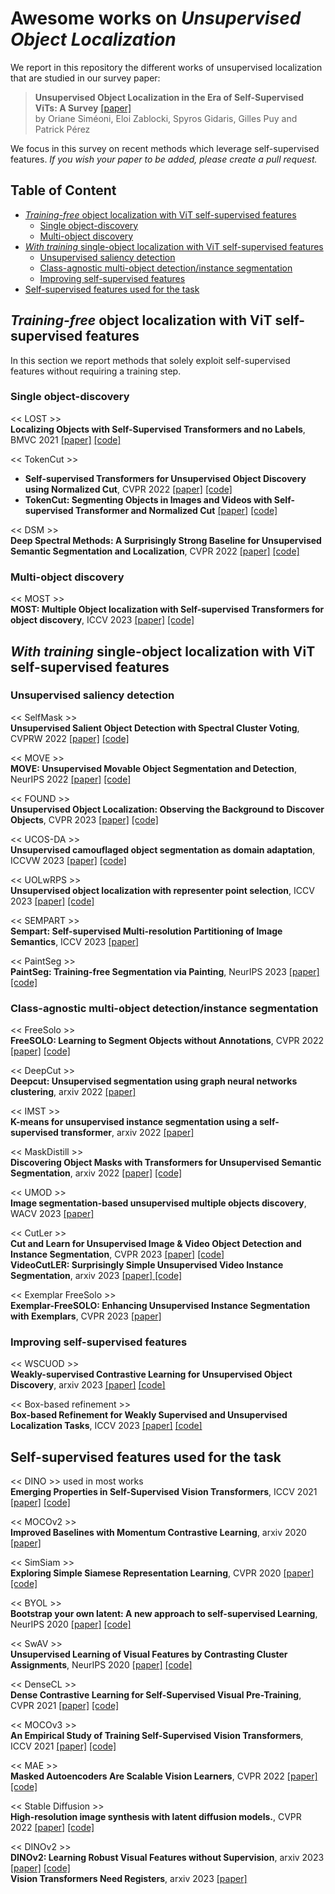 # Awesome works on *Unsupervised Object Localization*

We report in this repository the different works of unsupervised localization that are studied in our survey paper:
>**Unsupervised Object Localization in the Era of Self-Supervised ViTs: A Survey** <a href="todo">[paper]</a>
\
by Oriane Siméoni, Eloi Zablocki, Spyros Gidaris, Gilles Puy and Patrick Pérez

We focus in this survey on recent methods which leverage self-supervised features.
 *If you wish your paper to be added, please create a pull request.*

## Table of Content
* [*Training-free* object localization with ViT self-supervised features](#*Training-free*-object-localization-with-ViT-self-supervised-features)
  * [Single object-discovery](#Single-object-discovery)
  * [Multi-object discovery](#Multi-object-discovery)
* [*With training* single-object localization with ViT self-supervised features](#With-training-single-object-localization-with-ViT-self-supervised-features)
  * [Unsupervised saliency detection](#Unsupervised-saliency-detection)
  * [Class-agnostic multi-object detection/instance segmentation](#Class-agnostic-multi-object-detection/instance-segmentation)
  * [Improving self-supervised features](#Improving-self-supervised-features)
* [Self-supervised features used for the task](#Self-supervised-features-used-for-the-task)


## *Training-free* object localization with ViT self-supervised features
In this section we report methods that solely exploit self-supervised features without requiring a training step. 

### Single object-discovery

<< LOST >> \
**Localizing Objects with Self-Supervised Transformers and no Labels**, BMVC 2021
<a href="https://arxiv.org/abs/2109.14279">[paper]</a> <a href="https://github.com/valeoai/LOST">[code]</a>

<< TokenCut >> 
- **Self-supervised Transformers for Unsupervised Object Discovery using Normalized Cut**, CVPR 2022
<a href="https://arxiv.org/abs/2202.11539">[paper]</a> <a href="https://github.com/YangtaoWANG95/TokenCut">[code]</a>
- **TokenCut: Segmenting Objects in Images and Videos with Self-supervised Transformer and Normalized Cut**
<a href="https://arxiv.org/abs/2209.00383">[paper]</a> <a href="https://github.com/YangtaoWANG95/TokenCut_video">[code]</a>

<< DSM >> \
**Deep Spectral Methods: A Surprisingly Strong Baseline for Unsupervised Semantic Segmentation and Localization**, CVPR 2022
<a href="https://arxiv.org/abs/2205.07839">[paper]</a> <a href="https://github.com/lukemelas/deep-spectral-segmentation">[code]</a>

### Multi-object discovery

<< MOST >> \
 **MOST: Multiple Object localization with Self-supervised Transformers for object discovery**, ICCV 2023 
<a href="https://arxiv.org/abs/2304.05387">[paper]</a> <a href="">[code]</a>


## *With training* single-object localization with ViT self-supervised features

### Unsupervised saliency detection

<< SelfMask >> \
**Unsupervised Salient Object Detection with Spectral Cluster Voting**, CVPRW 2022 
<a href="https://arxiv.org/abs/2203.12614">[paper]</a> <a href="https://github.com/NoelShin/selfmask">[code]</a>

<< MOVE >> \
**MOVE: Unsupervised Movable Object Segmentation and Detection**, NeurIPS 2022
<a href="https://arxiv.org/abs/2210.07920">[paper]</a> <a href="https://github.com/adambielski/move-seg">[code]</a>

<< FOUND >> \
**Unsupervised Object Localization: Observing the Background to Discover Objects**, CVPR 2023
<a href="https://arxiv.org/abs/2212.07834">[paper]</a> <a href="https://github.com/valeoai/FOUND">[code]</a>

<< UCOS-DA >> \
**Unsupervised camouflaged object segmentation as domain adaptation**, ICCVW 2023
<a href="https://arxiv.org/abs/2308.04528">[paper]</a> <a href="https://github.com/Jun-Pu/UCOS-DA">[code]</a>


<< UOLwRPS >> \
**Unsupervised object localization with representer point selection**, ICCV 2023
<a href="https://arxiv.org/abs/2309.04172">[paper]</a> <a href=" https://github.com/yeonghwansong/uolwrps">[code]</a>

<< SEMPART >> \
**Sempart: Self-supervised Multi-resolution Partitioning of Image Semantics**, ICCV 2023
<a href="">[paper]</a>

<< PaintSeg >> \
**PaintSeg: Training-free Segmentation via Painting**, NeurIPS 2023
<a href="https://arxiv.org/abs/2305.19406">[paper]</a> <a href="">[code]</a>


### Class-agnostic multi-object detection/instance segmentation 

<< FreeSolo >> \
**FreeSOLO: Learning to Segment Objects without Annotations**, CVPR 2022
<a href="https://arxiv.org/abs/2202.12181">[paper]</a> <a href="https://github.com/NVlabs/FreeSOLO">[code]</a> 

<< DeepCut >> \
**Deepcut: Unsupervised segmentation using graph neural networks clustering**, arxiv 2022
<a href="https://arxiv.org/abs/2212.05853">[paper]</a>

<< IMST >> \
**K-means for unsupervised instance segmentation using a self-supervised transformer**, arxiv 2022 
<a href="https://papers.ssrn.com/sol3/Delivery.cfm/456a55bb-5b72-49b6-be69-b5f39b85c44c-MECA.pdf?abstractid=4251338&mirid=1">[paper]</a>

<< MaskDistill >> \
**Discovering Object Masks with Transformers for Unsupervised Semantic Segmentation**, arxiv 2022
<a href="https://arxiv.org/abs/2206.06363">[paper]</a> <a href="">[code]</a>

<< UMOD >> \
**Image segmentation-based unsupervised multiple objects discovery**, WACV 2023
<a href="https://arxiv.org/abs/2212.10124">[paper]</a>

<< CutLer >> \
**Cut and Learn for Unsupervised Image & Video Object Detection and Instance Segmentation**, CVPR 2023
<a href="">[paper]</a> <a href="https://github.com/facebookresearch/CutLER">[code]</a> \
**VideoCutLER: Surprisingly Simple Unsupervised Video Instance Segmentation**, arxiv 2023 <a href="https://arxiv.org/abs/2308.14710">[paper] <a href="https://github.com/facebookresearch/CutLER/blob/main/videocutler/README.md">[code]</a>

<< Exemplar FreeSolo >> \
**Exemplar-FreeSOLO: Enhancing Unsupervised Instance Segmentation with Exemplars**, CVPR 2023
<a href="https://openaccess.thecvf.com/content/CVPR2023/papers/Ishtiak_Exemplar-FreeSOLO_Enhancing_Unsupervised_Instance_Segmentation_With_Exemplars_CVPR_2023_paper.pdf">[paper]</a> 

### Improving self-supervised features

<< WSCUOD >> \
**Weakly-supervised Contrastive Learning for
Unsupervised Object Discovery**, arxiv 2023
<a href="https://arxiv.org/abs/2307.03376">[paper]</a> <a href="https://github.com/npucvr/WSCUOD">[code]</a>

<< Box-based refinement >> \
**Box-based Refinement for Weakly Supervised and Unsupervised Localization
Tasks**, ICCV 2023
<a href="https://openaccess.thecvf.com/content/ICCV2023/papers/Gomel_Box-based_Refinement_for_Weakly_Supervised_and_Unsupervised_Localization_Tasks_ICCV_2023_paper.pdf">[paper]</a> <a href="https://github.com/eyalgomel/box-based-refinement">[code]</a>

## Self-supervised features used for the task

<< DINO >> used in most works\
**Emerging Properties in Self-Supervised Vision Transformers**, ICCV 2021 
<a href="https://arxiv.org/abs/2104.14294">[paper]</a> <a href="https://github.com/facebookresearch/dino">[code]</a>

<< MOCOv2 >> \
**Improved Baselines with Momentum Contrastive Learning**, arxiv 2020
<a href="https://arxiv.org/abs/2003.04297">[paper]</a>

<< SimSiam >> \
**Exploring Simple Siamese Representation Learning**, CVPR 2020
<a href="https://arxiv.org/abs/2011.10566">[paper]</a> <a href="https://github.com/facebookresearch/simsiam">[code]</a>

<< BYOL >> \
**Bootstrap your own latent: A new approach to self-supervised Learning**, NeurIPS 2020
<a href="https://arxiv.org/abs/2006.07733">[paper]</a> <a href="https://github.com/google-deepmind/deepmind-research/tree/master/byol">[code]</a>

<< SwAV >> \
**Unsupervised Learning of Visual Features by Contrasting Cluster Assignments**, NeurIPS 2020
<a href="https://arxiv.org/abs/2006.09882">[paper]</a> <a href="https://github.com/facebookresearch/swav">[code]</a>

<< DenseCL >> \
**Dense Contrastive Learning for Self-Supervised Visual Pre-Training**, CVPR 2021
<a href="https://arxiv.org/abs/2011.09157">[paper]</a> <a href="https://github.com/WXinlong/DenseCL">[code]</a>

<< MOCOv3 >> \
**An Empirical Study of Training Self-Supervised Vision Transformers**, ICCV 2021
<a href="https://arxiv.org/abs/2104.02057">[paper]</a> <a href="https://github.com/facebookresearch/moco-v3">[code]</a>

<< MAE >> \
**Masked Autoencoders Are Scalable Vision Learners**, CVPR 2022
<a href="https://arxiv.org/abs/2111.06377">[paper]</a> <a href="https://github.com/facebookresearch/mae">[code]</a>

<< Stable Diffusion >> \
**High-resolution image synthesis with latent diffusion models.**, CVPR 2022
<a href="https://arxiv.org/abs/2112.10752">[paper]</a> <a href="https://github.com/CompVis/latent-diffusion">[code]</a>

<< DINOv2 >> \
**DINOv2: Learning Robust Visual Features without Supervision**, arxiv 2023
 <a href="https://arxiv.org/abs/2304.07193">[paper]</a> <a href="https://github.com/facebookresearch/dinov2">[code]</a> \
**Vision Transformers Need Registers**, arxiv 2023 <a href="https://arxiv.org/abs/2309.16588">[paper]</a>
